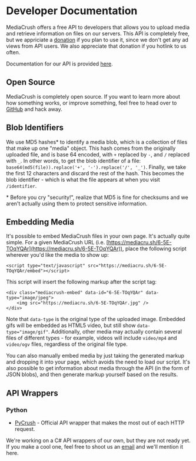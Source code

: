 # Developer Documentation

MediaCrush offers a free API to developers that allows you to upload media and retrieve information on files
on our servers. This API is completely free, but we appriciate a [donation](/donate) if you plan to use it,
since we don't get any ad views from API users. We also appreciate that donation if you hotlink to us often.

Documentation for our API is provided [here](/docs/API).

## Open Source

MediaCrush is completely open source. If you want to learn more about how something works, or improve
something, feel free to head over to [GitHub](https://github.com/MediaCrush/MediaCrush) and hack away.

## Blob Identifiers

We use MD5 hashes* to identify a media blob, which is a collection of files that make up one "media" object.
This hash comes from the originally uploaded file, and is base 64 encoded, with `+` replaced by `-`, and `/`
replaced with `_`. In other words, to get the blob identifier of a file:
`base64(md5(file)).replace('+', '-').replace('/', '_')`. Finally, we take the first 12 characters and
discard the rest of the hash. This becomes the blob identifier - which is what the file appears at when you
visit `/identifier`.

\* Before you cry "security!", realize that MD5 is fine for checksums and we aren't actually using them to
protect sensitive information.

## Embedding Media

It's possible to embed MediaCrush files in your own page. It's actually quite simple. For a given MediaCrush
URL (i.e. [https://mediacru.sh/6-5E-TOqYQAr](https://mediacru.sh/6-5E-TOqYQAr)), place the following script
wherever you'd like the media to show up:

    <script type="text/javascript" src="https://mediacru.sh/6-5E-TOqYQAr/embed"></script>

This script will insert the following markup after the script tag:

    <div class="mediacrush-embed" data-id="6-5E-TOqYQAr" data-type="image/jpeg">
        <img src="https://mediacru.sh/6-5E-TOqYQAr.jpg" />
    </div>

Note that `data-type` is the original type of the uploaded image. Embedded gifs will be embedded as HTML5
video, but still show `data-type="image/gif"`. Additionally, other media may actually contain several files
of different types - for example, videos will include `video/mp4` and `video/ogv` files, regardless of the
original file type.

You can also manually embed media by just taking the generated markup and dropping it into your page, which
avoids the need to load our script. It's also possible to get information about media through the API (in the
form of JSON blobs), and then generate markup yourself based on the results.

## API Wrappers

### Python

* [PyCrush](https://github.com/MediaCrush/PyCrush) - Official API wrapper that makes the most out of each HTTP request.

We're working on a C# API wrappers of our own, but they are not ready yet. If you make a cool one, feel
free to shoot us an [email](mailto:admin@mediacru.sh) and we'll mention it here.
